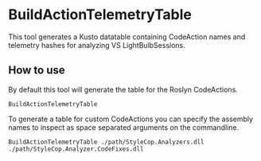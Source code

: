 # BuildActionTelemetryTable

This tool generates a Kusto datatable containing CodeAction names and telemetry hashes for analyzing VS LightBulbSessions.

## How to use

By default this tool will generate the table for the Roslyn CodeActions. 

```
BuildActionTelemetryTable
```

To generate a table for custom CodeActions you can specify the assembly names to inspect as space separated arguments on the commandline.

```
BuildActionTelemetryTable ./path/StyleCop.Analyzers.dll ./path/StyleCop.Analyzer.CodeFixes.dll
```
